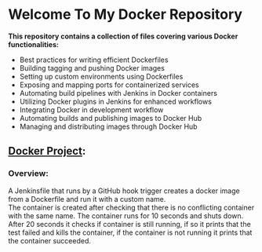 # Welcome To My Docker Repository<br/>
**This repository contains a collection of files covering various Docker functionalities:**<br>
- Best practices for writing efficient Dockerfiles<br>
- Building tagging and pushing Docker images<br> 
- Setting up custom environments using Dockerfiles<br/> 
- Exposing and mapping ports for containerized services<br> 
- Automating build pipelines with Jenkins in Docker containers<br> 
- Utilizing Docker plugins in Jenkins for enhanced workflows<br>
- Integrating Docker in development workflow<br>
- Automating builds and publishing images to Docker Hub<br>
- Managing and distributing images through Docker Hub<br>

## [Docker Project](./Docker_Project):
### Overview:
A Jenkinsfile that runs by a GitHub hook trigger creates a docker image from a Dockerfile and run it with a custom name.<br> 
The container is created after checking that there is no conflicting container with the same name.
The container runs for 10 seconds and shuts down.
After 20 seconds it checks if container is still running, if so it prints that the test failed and kills the container, if the container is not running it prints that the container succeeded.
